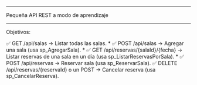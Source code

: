 ******************************
Pequeña API REST a modo de aprendizaje
***************
Objetivos:

✅ GET /api/salas → Listar todas las salas. *
✅ POST /api/salas → Agregar una sala (usa sp_AgregarSala). *
✅ GET /api/reservas/{salaId}/{fecha} → Listar reservas de una sala en un día (usa sp_ListarReservasPorSala). *
✅ POST /api/reservas → Reservar sala (usa sp_ReservarSala).
✅ DELETE /api/reservas/{reservaId} o un POST → Cancelar reserva (usa sp_CancelarReserva).